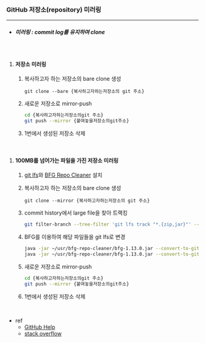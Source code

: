 ### GitHub 저장소(repository) 미러링

---

- ##### 미러링 : commit log를 유지하며 clone

##### <br>

1. #### 저장소 미러링

   1. 복사하고자 하는 저장소의 bare clone 생성

      ```bach
      git clone --bare {복사하고자하는저장소의 git 주소}
      ```

   2. 새로운 저장소로 mirror-push

      ```bash
      cd {복사하고자하는저장소의git 주소}
      git push --mirror {붙여놓을저장소의git주소}
      ```

   3. 1번에서 생성된 저장소 삭제

<br>

1. #### 100MB를 넘어가는 파일을 가진 저장소 미러링

   1. [git lfs](https://git-lfs.github.com/)와 [BFG Repo Cleaner](https://rtyley.github.io/bfg-repo-cleaner/) 설치

   2. 복사하고자 하는 저장소의 bare clone 생성

      ```bach
      git clone --mirror {복사하고자하는저장소의 git 주소}
      ```

   3. commit history에서 large file을 찾아 트랙킹

      ```bash
      git filter-branch --tree-filter 'git lfs track "*.{zip,jar}"' -- --all
      ```

   4. BFG를 이용하여 해당 파일들을 git lfs로 변경

      ```bash
      java -jar ~/usr/bfg-repo-cleaner/bfg-1.13.0.jar --convert-to-git-lfs '*.zip'
      java -jar ~/usr/bfg-repo-cleaner/bfg-1.13.0.jar --convert-to-git-lfs '*.jar'
      ```

   5. 새로운 저장소로 mirror-push

      ```bash
      cd {복사하고자하는저장소의git 주소}
      git push --mirror {붙여놓을저장소의git주소}
      ```

   6. 1번에서 생성된 저장소 삭제

<br>

- ref
  - [GitHub Help](https://help.github.com/articles/duplicating-a-repository/)
  - [stack overflow](https://stackoverflow.com/questions/37986291/how-to-import-git-repositories-with-large-files)

